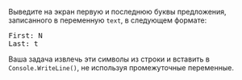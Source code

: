 
Выведите на экран первую и последнюю буквы предложения, записанного в переменную `text`, в следующем формате:

<pre class='hexlet-basics-output'>
First: N
Last: t
</pre>

Ваша задача извлечь эти символы из строки и вставить в `Console.WriteLine()`, не используя промежуточные переменные. 

